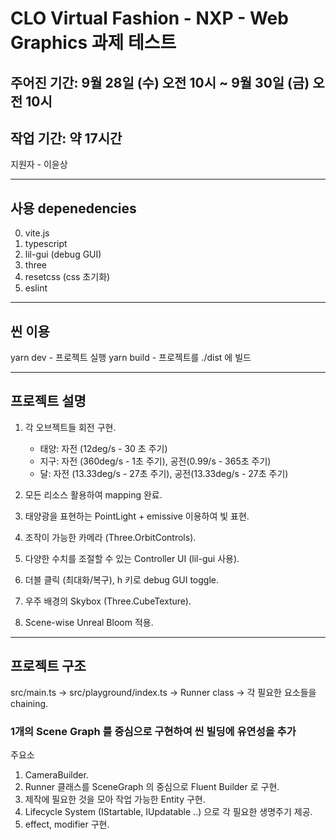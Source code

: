 # CLO Virtual Fashion - NXP - Web Graphics 과제 테스트

## 주어진 기간: 9월 28일 (수) 오전 10시 ~ 9월 30일 (금) 오전 10시

## 작업 기간: 약 17시간

지원자 - 이윤상

---

## 사용 depenedencies

0. vite.js
1. typescript
2. lil-gui (debug GUI)
3. three
4. resetcss (css 초기화)
5. eslint

---

## 씬 이용

yarn dev - 프로젝트 실행
yarn build - 프로젝트를 ./dist 에 빌드

---

## 프로젝트 설명

1. 각 오브젝트들 회전 구현.

   - 태양: 자전 (12deg/s - 30 초 주기)
   - 지구: 자전 (360deg/s - 1초 주기), 공전(0.99/s - 365초 주기)
   - 달: 자전 (13.33deg/s - 27초 주기), 공전(13.33deg/s - 27초 주기)
     <br/>

2. 모든 리소스 활용하여 mapping 완료.
3. 태양광을 표현하는 PointLight + emissive 이용하여 빛 표현.
4. 조작이 가능한 카메라 (Three.OrbitControls).
5. 다양한 수치를 조절할 수 있는 Controller UI (lil-gui 사용).
6. 더블 클릭 (최대화/복구), h 키로 debug GUI toggle.
7. 우주 배경의 Skybox (Three.CubeTexture).
8. Scene-wise Unreal Bloom 적용.

---

## 프로젝트 구조

src/main.ts -> src/playground/index.ts -> Runner class -> 각 필요한 요소들을 chaining.

### 1개의 Scene Graph 를 중심으로 구현하여 씬 빌딩에 유연성을 추가

주요소

1. CameraBuilder.
2. Runner 클래스를 SceneGraph 의 중심으로 Fluent Builder 로 구현.
3. 제작에 필요한 것을 모아 작업 가능한 Entity 구현.
4. Lifecycle System (IStartable, IUpdatable ..) 으로 각 필요한 생명주기 제공.
5. effect, modifier 구현.
